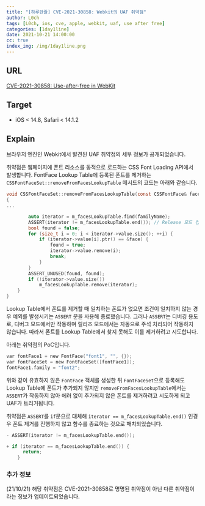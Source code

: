 ```yaml
---
title: "[하루한줄] CVE-2021-30858: Webkit의 UAF 취약점"
author: L0ch
tags: [L0ch, ios, cve, apple, webkit, uaf, use after free]
categories: [1day1line]
date: 2021-10-21 14:00:00
cc: true
index_img: /img/1day1line.png
---
```


## URL

[CVE-2021-30858: Use-after-free in WebKit](https://googleprojectzero.github.io/0days-in-the-wild/0day-RCAs/2021/CVE-2021-30858.html)

## Target

- iOS < 14.8, Safari < 14.1.2

## Explain

브라우저 엔진인 Webkit에서 발견된 UAF 취약점의 세부 정보가 공개되었습니다.

취약점은 웹페이지에 폰트 리소스를 동적으로 로드하는 CSS Font Loading API에서 발생합니다. FontFace Lookup Table에 등록된 폰트를 제거하는 `CSSFontFaceSet::removeFromFacesLookupTable` 메서드의 코드는 아래와 같습니다.

```c
void CSSFontFaceSet::removeFromFacesLookupTable(const CSSFontFace& face, const CSSValueList& familiesToSearchFor)
{
...

        auto iterator = m_facesLookupTable.find(familyName);
        ASSERT(iterator != m_facesLookupTable.end()); // Release 모드 컴파일 시 주석처리
        bool found = false;
        for (size_t i = 0; i < iterator->value.size(); ++i) {
            if (iterator->value[i].ptr() == &face) {
                found = true;
                iterator->value.remove(i);
                break;
            }
        }
        ASSERT_UNUSED(found, found);
        if (!iterator->value.size())
            m_facesLookupTable.remove(iterator);
    }
}
```

Lookup Table에서 폰트를 제거할 때 일치하는 폰트가 없으면 조건이 일치하지 않는 경우 예외를 발생시키는  `ASSERT` 문을 사용해 종료했습니다.  그러나 `ASSERT`는 디버깅 용도로, 디버그 모드에서만 작동하며 릴리즈 모드에서는 자동으로 주석 처리되어 작동하지 않습니다. 따라서 폰트를 Lookup Table에서 찾지 못해도 이를 제거하려고 시도합니다.

아래는 취약점의 PoC입니다.

```c
var fontFace1 = new FontFace("font1", "", {});
var fontFaceSet = new FontFaceSet([fontFace1]);
fontFace1.family = "font2";
```

위와 같이 유효하지 않은 `FontFace` 객체를 생성한 뒤 `FontFaceSet`으로 등록해도 Lookup Table에 폰트가 추가되지 않지만 `removeFromFacesLookupTable`에서는 `ASSERT`가 작동하지 않아 에러 없이 추가되지 않은 폰트를 제거하려고 시도하게 되고 UAF가 트리거됩니다.

취약점은 `ASSERT`를 `if`문으로 대체해 `iterator == m_facesLookupTable.end()` 인경우 폰트 제거를 진행하지 않고 함수를 종료하는 것으로 패치되었습니다.

```c
- ASSERT(iterator != m_facesLookupTable.end());

+ if (iterator == m_facesLookupTable.end()) {
	  return;
	}
```



### 추가 정보

(21/10/21) 해당 취약점은 CVE-2021-30858로 명명된 취약점이 아닌 다른 취약점이라는 정보가 업데이트되었습니다.


